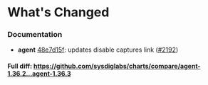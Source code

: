 # What's Changed

### Documentation
- **agent** [48e7d15f](https://github.com/sysdiglabs/charts/commit/48e7d15fbe46c90ebc398956be9fbeff5857fb1c): updates disable captures link ([#2192](https://github.com/sysdiglabs/charts/issues/2192))
#### Full diff: https://github.com/sysdiglabs/charts/compare/agent-1.36.2...agent-1.36.3
